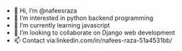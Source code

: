 - 👋 Hi, I’m @nafeesraza
- 👀 I’m interested in python backend programming
- 🌱 I’m currently learning javascript
- 💞️ I’m looking to collaborate on Django web development
- 📫 Contact via:linkedin.com/in/nafees-raza-51a4531bb/

<!---
nafeesraza/nafeesraza is a ✨ special ✨ repository because its `README.md` (this file) appears on your GitHub profile.
You can click the Preview link to take a look at your changes.
--->
